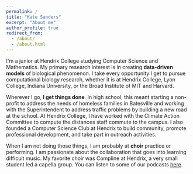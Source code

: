 ```yaml
---
permalink: /
title: "Kate Sanders"
excerpt: "About me"
author_profile: true
redirect_from: 
  - /about/
  - /about.html
---
```


I'm a junior at Hendrix College studying Computer Science and Mathematics. My primary research interest is in creating **data-driven models** of biological phenomenon. I take every opportunity I get to pursue computational biology research, whether it is at Hendrix College, Lyon College, Indiana University, or the Broad Institute of MIT and Harvard.

Wherever I go, **I get things done**. In high school, this meant starting a non-profit to address the needs of homeless families in Batesville and working with the Superintendent to address traffic problems by building a new road at the school. At Hendrix College, I have worked with the Climate Action Committee to compute the distances staff commute to the campus. I also founded a Computer Science Club at Hendrix to build community, promote professional development, and take part in outreach activities.

When I am not doing those things, I am probably at **choir** practice or performing. I am passionate about the collaboration that goes into learning difficult music. My favorite choir was Compline at Hendrix, a very small student led a capella group. You can listen to some of our podcasts [here](https://complineathendrix.org/).
